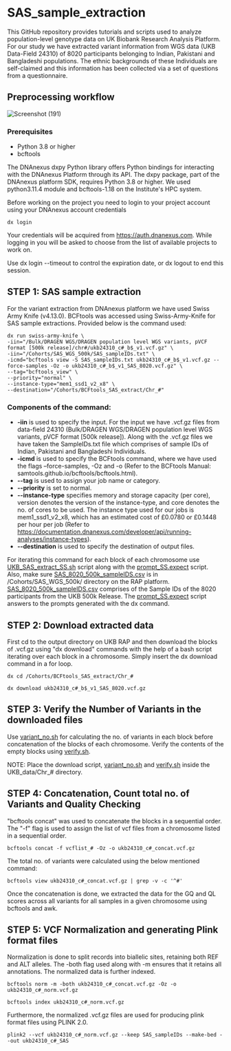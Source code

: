 # SAS_sample_extraction

This GitHub repository provides tutorials and scripts used to analyze population-level genotype data on UK Biobank Research Analysis Platform. For our study we have extracted variant information from WGS data (UKB Data-Field 24310) of 8020 participants belonging to Indian, Pakistani and Bangladeshi populations. The ethnic backgrounds of these Individuals are self-claimed and this information has been collected via a set of questions from a questionnaire. 

## Preprocessing workflow

![Screenshot (191)](https://github.com/user-attachments/assets/9c3feb00-287e-475a-8e05-3668ebf40082)

### Prerequisites

- Python 3.8 or higher
- bcftools

The DNAnexus dxpy Python library offers Python bindings for interacting with the DNAnexus Platform through its API. The dxpy package, part of the DNAnexus platform SDK, requires Python 3.8 or higher. We used python3.11.4 module and bcftools-1.18 on the Institute's HPC system.

Before working on the project you need to login to your project account using your DNAnexus account credentials
```
dx login
```
Your credentials will be acquired from https://auth.dnanexus.com. While logging in you will be asked to choose from the list of available projects to work on.

Use dx login --timeout to control the expiration date, or dx logout to end this session.

## STEP 1: SAS sample extraction

For the variant extraction from DNAnexus platform we have used Swiss Army Knife (v4.13.0). BCFtools was accessed using Swiss-Army-Knife for SAS sample extractions. Provided below is the command used:

```
dx run swiss-army-knife \
-iin="/Bulk/DRAGEN WGS/DRAGEN population level WGS variants, pVCF format [500k release]/chr#/ukb24310_c#_b$_v1.vcf.gz" \
-iin="/Cohorts/SAS_WGS_500k/SAS_sampleIDs.txt" \
-icmd="bcftools view -S SAS_sampleIDs.txt ukb24310_c#_b$_v1.vcf.gz --force-samples -Oz -o ukb24310_c#_b$_v1_SAS_8020.vcf.gz" \ 
--tag="bcftools_view" \
--priority="normal" \
--instance-type="mem1_ssd1_v2_x8" \
--destination="/Cohorts/BCFtools_SAS_extract/Chr_#"
```

### Components of the command: 
-	**-iin** is used to specify the input. For the input we have .vcf.gz files from data-field 24310 (Bulk/DRAGEN WGS/DRAGEN population level WGS variants, pVCF format [500k release]). Along with the .vcf.gz files we have taken the SampleIDs.txt file which comprises of sample IDs of Indian, Pakistani and Bangladeshi Individuals.
-	**-icmd** is used to specify the BCFtools command, where we have used the flags –force-samples, -Oz and -o (Refer to the BCFtools Manual: samtools.github.io/bcftools/bcftools.html).
-	**--tag** is used to assign your job name or category.
-	**--priority** is set to normal.
-	**--instance-type** specifies memory and storage capacity (per core), version denotes the version of the instance-type, and core denotes the no. of cores to be used. The instance type used for our jobs is mem1_ssd1_v2_x8, which has an estimated cost of £0.0780 or £0.1448 per hour per job (Refer to https://documentation.dnanexus.com/developer/api/running-analyses/instance-types).
-	**--destination** is used to specify the destination of output files.

For iterating this command for each block of each chromosome use [UKB_SAS_extract_SS.sh](UKB_SAS_extract_SS.sh) script along with the [prompt_SS.expect](prompt_SS.expect) script. Also, make sure [SAS_8020_500k_sampleIDS.csv](SAS_8020_500k_sampleIDS.csv) is in /Cohorts/SAS_WGS_500k/ directory on the RAP platform. [SAS_8020_500k_sampleIDS.csv](SAS_8020_500k_sampleIDS.csv) comprises of the Sample IDs of the 8020 participants from the UKB 500k Release. The [prompt_SS.expect](prompt_SS.expect) script answers to the prompts generated with the dx command.

## STEP 2: Download extracted data

First cd to the output directory on UKB RAP and then download the blocks of .vcf.gz using "dx download" commands with the help of a bash script iterating over each block in a chromosome. Simply insert the dx  download command in a for loop.
```
dx cd /Cohorts/BCFtools_SAS_extract/Chr_#

dx download ukb24310_c#_b$_v1_SAS_8020.vcf.gz
```

## STEP 3: Verify the Number of Variants in the downloaded files

Use [variant_no.sh](variant_no.sh) for calculating the no. of variants in each block before concatenation of the blocks of each chromosome. Verify the contents of the empty blocks using [verify.sh](verify.sh).

NOTE: Place the download script, [variant_no.sh](variant_no.sh) and [verify.sh](verify.sh) inside the UKB_data/Chr_# directory.

## STEP 4: Concatenation, Count total no. of Variants and Quality Checking

"bcftools concat" was used to concatenate the blocks in a sequential order. The "-f" flag is used to assign the list of vcf files from a chromosome listed in a sequential order.

```
bcftools concat -f vcflist_# -Oz -o ukb24310_c#_concat.vcf.gz
```

The total no. of variants were calculated using the below mentioned command:

```
bcftools view ukb24310_c#_concat.vcf.gz | grep -v -c '^#'
```
Once the concatenation is done, we extracted the data for the GQ and QL scores across all variants for all samples in a given chromosome using bcftools and awk.

## STEP 5: VCF Normalization and generating Plink format files

Normalization is done to split records into biallelic sites, retaining both REF and ALT alleles. The -both flag used along with -m ensures that it retains all annotations. The normalized data is further indexed.

```
bcftools norm -m -both ukb24310_c#_concat.vcf.gz -Oz -o ukb24310_c#_norm.vcf.gz 

bcftools index ukb24310_c#_norm.vcf.gz
```  
Furthermore, the normalized .vcf.gz files are used for producing plink format files using PLINK 2.0. 

```
plink2 --vcf ukb24310_c#_norm.vcf.gz --keep SAS_sampleIDs --make-bed --out ukb24310_c#_SAS
```
